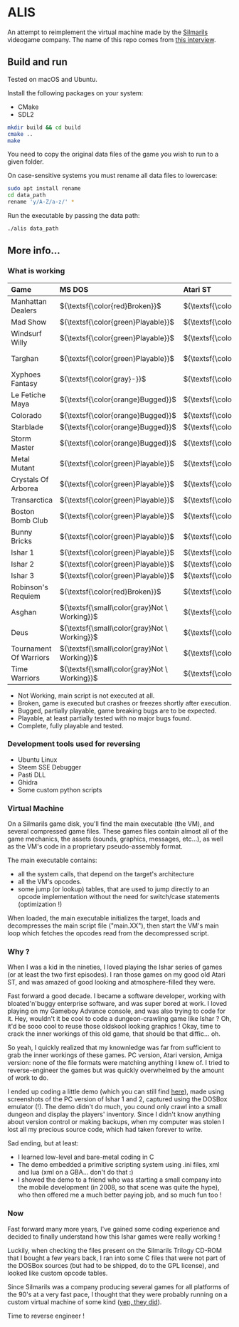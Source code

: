 # ALIS

An attempt to reimplement the virtual machine made by the [Silmarils](https://en.wikipedia.org/wiki/Silmarils_(company)) videogame company. The name of this repo comes from [this interview](https://www.atarilegend.com/interviews/26).

## Build and run

Tested on macOS and Ubuntu.

Install the following packages on your system:

- CMake
- SDL2

```bash
mkdir build && cd build
cmake ..
make
```

You need to copy the original data files of the game you wish to run to a given folder.

On case-sensitive systems you must rename all data files to lowercase:

```bash
sudo apt install rename
cd data_path
rename 'y/A-Z/a-z/' *
```

Run the executable by passing the data path:

```bash
./alis data_path
```

## More info...

### What is working

| Game                   | MS DOS                                       | Atari ST                                     | Atari Falcon                                 | Amiga                                        | Amiga AGA                                    | Macintosh                                    | 3DO                                          | Amstrad CPC                                  |
| :---                   | :---                                         | :---                                         | :---                                         | :---                                         | :---                                         | :---                                         | :---                                         | :---                                         |
| Manhattan Dealers      | ${\textsf{\color{red}Broken}}$               | ${\textsf{\color{red}Broken}}$               | ${\textsf{\color{gray}-}}$                   | ${\textsf{\color{red}Broken}}$               | ${\textsf{\color{gray}-}}$                   | ${\textsf{\color{gray}-}}$                   | ${\textsf{\color{gray}-}}$                   | ${\textsf{\color{gray}-}}$                   |
| Mad Show               | ${\textsf{\color{green}Playable}}$           | ${\textsf{\color{green}Playable}}$           | ${\textsf{\color{gray}-}}$                   | ${\textsf{\color{green}Playable}}$           | ${\textsf{\color{gray}-}}$                   | ${\textsf{\color{gray}-}}$                   | ${\textsf{\color{gray}-}}$                   | ${\textsf{\color{gray}-}}$                   |
| Windsurf Willy         | ${\textsf{\color{green}Playable}}$           | ${\textsf{\color{green}Playable}}$           | ${\textsf{\color{gray}-}}$                   | ${\textsf{\color{green}Playable}}$           | ${\textsf{\color{gray}-}}$                   | ${\textsf{\color{gray}-}}$                   | ${\textsf{\color{gray}-}}$                   | ${\textsf{\small\color{gray}Not \ Working}}$ |
| Targhan                | ${\textsf{\color{green}Playable}}$           | ${\textsf{\color{green}Playable}}$           | ${\textsf{\color{gray}-}}$                   | ${\textsf{\color{green}Playable}}$           | ${\textsf{\color{gray}-}}$                   | ${\textsf{\color{green}Playable}}$           | ${\textsf{\color{gray}-}}$                   | ${\textsf{\small\color{gray}Not \ Working}}$ |
| Xyphoes Fantasy        | ${\textsf{\color{gray}-}}$                   | ${\textsf{\color{gray}-}}$                   | ${\textsf{\color{gray}-}}$                   | ${\textsf{\color{gray}-}}$                   | ${\textsf{\color{gray}-}}$                   | ${\textsf{\color{gray}-}}$                   | ${\textsf{\color{gray}-}}$                   | ${\textsf{\small\color{gray}Not \ Working}}$ |
| Le Fetiche Maya        | ${\textsf{\color{orange}Bugged}}$            | ${\textsf{\color{green}Playable}}$           | ${\textsf{\color{gray}-}}$                   | ${\textsf{\color{green}Playable}}$           | ${\textsf{\color{gray}-}}$                   | ${\textsf{\color{gray}-}}$                   | ${\textsf{\color{gray}-}}$                   | ${\textsf{\color{gray}-}}$                   |
| Colorado               | ${\textsf{\color{orange}Bugged}}$            | ${\textsf{\color{green}Playable}}$           | ${\textsf{\color{gray}-}}$                   | ${\textsf{\color{green}Playable}}$           | ${\textsf{\color{gray}-}}$                   | ${\textsf{\color{gray}-}}$                   | ${\textsf{\color{gray}-}}$                   | ${\textsf{\color{gray}-}}$                   |
| Starblade              | ${\textsf{\color{orange}Bugged}}$            | ${\textsf{\color{green}Playable}}$           | ${\textsf{\color{gray}-}}$                   | ${\textsf{\color{green}Playable}}$           | ${\textsf{\color{gray}-}}$                   | ${\textsf{\color{gray}-}}$                   | ${\textsf{\color{gray}-}}$                   | ${\textsf{\color{gray}-}}$                   |
| Storm Master           | ${\textsf{\color{orange}Bugged}}$            | ${\textsf{\color{green}Playable}}$           | ${\textsf{\color{gray}-}}$                   | ${\textsf{\color{green}Playable}}$           | ${\textsf{\color{gray}-}}$                   | ${\textsf{\color{gray}-}}$                   | ${\textsf{\color{gray}-}}$                   | ${\textsf{\color{gray}-}}$                   |
| Metal Mutant           | ${\textsf{\color{green}Playable}}$           | ${\textsf{\color{green}Playable}}$           | ${\textsf{\color{gray}-}}$                   | ${\textsf{\color{green}Playable}}$           | ${\textsf{\color{gray}-}}$                   | ${\textsf{\color{gray}-}}$                   | ${\textsf{\color{gray}-}}$                   | ${\textsf{\color{gray}-}}$                   |
| Crystals Of Arborea    | ${\textsf{\color{green}Playable}}$           | ${\textsf{\color{green}Playable}}$           | ${\textsf{\color{gray}-}}$                   | ${\textsf{\color{green}Playable}}$           | ${\textsf{\color{gray}-}}$                   | ${\textsf{\color{gray}-}}$                   | ${\textsf{\color{gray}-}}$                   | ${\textsf{\color{gray}-}}$                   |
| Transarctica           | ${\textsf{\color{green}Playable}}$           | ${\textsf{\color{green}Playable}}$           | ${\textsf{\color{green}Playable}}$           | ${\textsf{\color{green}Playable}}$           | ${\textsf{\color{green}Playable}}$           | ${\textsf{\color{green}Playable}}$           | ${\textsf{\color{gray}-}}$                   | ${\textsf{\color{gray}-}}$                   |
| Boston Bomb Club       | ${\textsf{\color{green}Playable}}$           | ${\textsf{\color{green}Playable}}$           | ${\textsf{\color{gray}-}}$                   | ${\textsf{\color{green}Playable}}$           | ${\textsf{\color{gray}-}}$                   | ${\textsf{\color{gray}-}}$                   | ${\textsf{\color{gray}-}}$                   | ${\textsf{\color{gray}-}}$                   |
| Bunny Bricks           | ${\textsf{\color{green}Playable}}$           | ${\textsf{\color{green}Playable}}$           | ${\textsf{\color{gray}-}}$                   | ${\textsf{\color{green}Playable}}$           | ${\textsf{\color{gray}-}}$                   | ${\textsf{\color{gray}-}}$                   | ${\textsf{\color{gray}-}}$                   | ${\textsf{\color{gray}-}}$                   |
| Ishar 1                | ${\textsf{\color{green}Playable}}$           | ${\textsf{\color{green}Playable}}$           | ${\textsf{\color{green}Playable}}$           | ${\textsf{\color{green}Playable}}$           | ${\textsf{\color{green}Playable}}$           | ${\textsf{\color{green}Playable}}$           | ${\textsf{\color{gray}-}}$                   | ${\textsf{\color{gray}-}}$                   |
| Ishar 2                | ${\textsf{\color{green}Playable}}$           | ${\textsf{\color{green}Playable}}$           | ${\textsf{\color{green}Playable}}$           | ${\textsf{\color{green}Playable}}$           | ${\textsf{\color{green}Playable}}$           | ${\textsf{\color{green}Playable}}$           | ${\textsf{\color{gray}-}}$                   | ${\textsf{\color{gray}-}}$                   |
| Ishar 3                | ${\textsf{\color{green}Playable}}$           | ${\textsf{\color{green}Playable}}$           | ${\textsf{\color{green}Playable}}$           | ${\textsf{\color{green}Playable}}$           | ${\textsf{\color{green}Playable}}$           | ${\textsf{\color{green}Playable}}$           | ${\textsf{\color{gray}-}}$                   | ${\textsf{\color{gray}-}}$                   |
| Robinson's Requiem     | ${\textsf{\color{red}Broken}}$               | ${\textsf{\color{red}Broken}}$               | ${\textsf{\color{red}Broken}}$               | ${\textsf{\color{red}Broken}}$               | ${\textsf{\color{red}Broken}}$               | ${\textsf{\color{red}Broken}}$               | ${\textsf{\small\color{gray}Not \ Working}}$ | ${\textsf{\color{gray}-}}$                   |
| Asghan                 | ${\textsf{\small\color{gray}Not \ Working}}$ | ${\textsf{\color{gray}-}}$                   | ${\textsf{\color{gray}-}}$                   | ${\textsf{\color{gray}-}}$                   | ${\textsf{\color{gray}-}}$                   | ${\textsf{\color{gray}-}}$                   | ${\textsf{\color{gray}-}}$                   | ${\textsf{\color{gray}-}}$                   |
| Deus                   | ${\textsf{\small\color{gray}Not \ Working}}$ | ${\textsf{\color{gray}-}}$                   | ${\textsf{\color{gray}-}}$                   | ${\textsf{\color{gray}-}}$                   | ${\textsf{\color{gray}-}}$                   | ${\textsf{\color{gray}-}}$                   | ${\textsf{\color{gray}-}}$                   | ${\textsf{\color{gray}-}}$                   |
| Tournament Of Warriors | ${\textsf{\small\color{gray}Not \ Working}}$ | ${\textsf{\color{gray}-}}$                   | ${\textsf{\color{gray}-}}$                   | ${\textsf{\color{gray}-}}$                   | ${\textsf{\color{gray}-}}$                   | ${\textsf{\color{gray}-}}$                   | ${\textsf{\color{gray}-}}$                   | ${\textsf{\color{gray}-}}$                   |
| Time Warriors          | ${\textsf{\small\color{gray}Not \ Working}}$ | ${\textsf{\color{gray}-}}$                   | ${\textsf{\color{gray}-}}$                   | ${\textsf{\color{gray}-}}$                   | ${\textsf{\color{gray}-}}$                   | ${\textsf{\color{gray}-}}$                   | ${\textsf{\color{gray}-}}$                   | ${\textsf{\color{gray}-}}$                   |

- Not Working, main script is not executed at all.               
- Broken, game is executed but crashes or freezes shortly after execution.               
- Bugged, partially playable, game breaking bugs are to be expected.
- Playable, at least partially tested with no major bugs found.
- Complete, fully playable and tested.

### Development tools used for reversing

- Ubuntu Linux
- Steem SSE Debugger
- Pasti DLL
- Ghidra
- Some custom python scripts

### Virtual Machine

On a Silmarils game disk, you'll find the main executable (the VM), and several compressed game files. These games files contain almost all of the game mechanics, the assets (sounds, graphics, messages, etc...), as well as the VM's code in a proprietary pseudo-assembly format.

The main executable contains:
- all the system calls, that depend on the target's architecture
- all the VM's opcodes. 
- some jump (or lookup) tables, that are used to jump directly to an opcode implementation without the need for switch/case statements (optimization !)

When loaded, the main executable initializes the target, loads and decompresses the main script file ("main.XX"), then start the VM's main loop which fetches the opcodes read from the decompressed script.

### Why ?

When I was a kid in the nineties, I loved playing the Ishar series of games (or at least the two first episodes). I ran those games on my good old Atari ST, and was amazed of good looking and atmosphere-filled they were.

Fast forward a good decade. I became a software developer, working with bloated'n'buggy enterprise software, and was super bored at work.
I loved playing on my Gameboy Advance console, and was also trying to code for it.
Hey, wouldn't it be cool to code a dungeon-crawling game like Ishar ? Oh, it'd be sooo cool to reuse those oldskool looking graphics !
Okay, time to crack the inner workings of this old game, that should be that diffic... oh.

So yeah, I quickly realized that my knownledge was far from sufficient to grab the inner workings of these games.
PC version, Atari version, Amiga version: none of the file formats were matching anything I knew of.
I tried to reverse-engineer the games but was quickly overwhelmed by the amount of work to do.

I ended up coding a little demo (which you can still find [here](https://pdroms.de/files/nintendo-gameboyadvance-gba/ishar-advance-v0-0-alpha)), made using screenshots of the PC version of Ishar 1 and 2, captured using the DOSBox emulator (!).
The demo didn't do much, you cound only crawl into a small dungeon and display the players' inventory.
Since I didn't know anything about version control or making backups, when my computer was stolen I lost all my precious source code, which had taken forever to write.

Sad ending, but at least:
- I learned low-level and bare-metal coding in C
- The demo embedded a primitive scripting system using .ini files, xml and lua (xml on a GBA... don't do that :)
- I showed the demo to a friend who was starting a small company into the mobile development (in 2008, so that scene was quite the hype), who then offered me a much better paying job, and so much fun too !

### Now

Fast forward many more years, I've gained some coding experience and decided to finally understand how this Ishar games were really working !

Luckily, when checking the files present on the Silmarils Trilogy CD-ROM that I bought a few years back, I ran into some C files that were not part of the DOSBox sources (but had to be shipped, do to the GPL license), and looked like custom opcode tables.

Since Silmarils was a company producing several games for all platforms of the 90's at a very fast pace, I thought that they were probably running on a custom virtual machine of some kind ([yep, they did](https://www.youtube.com/watch?v=TKAg3JMLXzM)).

Time to reverse engineer !
